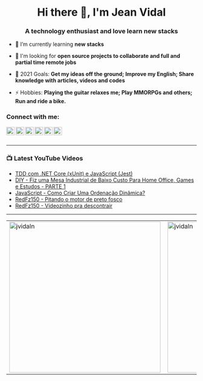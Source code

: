 <h1 align="center">Hi there 👋, I'm Jean Vidal</h1>
<h3 align="center">A technology enthusiast and love learn new stacks</h3>

- 🌱 I’m currently learning **new stacks**

- 👯 I'm looking for **open source projects to collaborate and full and partial time remote jobs**

- 🥅 2021 Goals: **Get my ideas off the ground; Improve my English; Share knowledge with articles, videos and codes**

- ⚡ Hobbies: **Playing the guitar relaxes me; Play MMORPGs and others; Run and ride a bike.**

### Connect with me:

[<img align="left" alt="JVidalN | YouTube" width="22px" src="https://cdn.jsdelivr.net/npm/simple-icons@3.0.1/icons/codepen.svg" />][codepen]
[<img align="left" alt="JVidalN | Twitter" width="22px" src="https://cdn.jsdelivr.net/npm/simple-icons@3.0.1/icons/twitter.svg" />][twitter]
[<img align="left" alt="JVidalN | LinkedIn" width="22px" src="https://cdn.jsdelivr.net/npm/simple-icons@3.0.1/icons/linkedin.svg" />][linkedin]
[<img align="left" alt="JVidalN | LinkedIn" width="22px" src="https://cdn.jsdelivr.net/npm/simple-icons@3.0.1/icons/stackoverflow.svg" />][stackoverflow]
[<img align="left" alt="JVidalN | Instagram" width="22px" src="https://cdn.jsdelivr.net/npm/simple-icons@3.0.1/icons/instagram.svg" />][instagram]
[<img align="left" alt="JVidalN | YouTube" width="22px" src="https://cdn.jsdelivr.net/npm/simple-icons@3.0.1/icons/youtube.svg" />][youtube]

<br />
<br />

---

### 📺 Latest YouTube Videos

<!-- YOUTUBE:START -->
- [TDD com .NET Core (xUnit) e JavaScript (Jest)](https://www.youtube.com/watch?v=g0rL1Vpd8fU)
- [DIY - Fiz uma Mesa Industrial de Baixo Custo Para Home Office, Games e Estudos - PARTE 1](https://www.youtube.com/watch?v=oWXYKGIJE_o)
- [JavaScript - Como Criar Uma Ordenação Dinâmica?](https://www.youtube.com/watch?v=jjDJ4ueEZZE)
- [RedFz150 - Pitando o motor de preto fosco](https://www.youtube.com/watch?v=D6P39WSFLrc)
- [RedFz150 - Vídeozinho pra descontrair](https://www.youtube.com/watch?v=c8Tuj-RFQwE)
<!-- YOUTUBE:END -->

---

<center>
  <table>
    <tr>
        <td><img width="400px" align="left" src="https://github-readme-stats.vercel.app/api/top-langs?username=jvidaln&show_icons=true&locale=en&layout=compact" alt="jvidaln" /></td>
        <td><img width="400px" align="left" src="https://github-readme-stats.vercel.app/api?username=jvidaln&show_icons=true&locale=en" alt="jvidaln" /></td>
    </tr>   
  </table>
</center>

[twitter]: https://twitter.com/JVidalN
[codepen]: https://codepen.io/jvidaln
[stackoverflow]: https://stackoverflow.com/users/5854978
[youtube]: https://youtube.com/jvidalnunes
[instagram]: https://instagram.com/JVidalN
[linkedin]: https://linkedin.com/in/jvidalnunes
[repos]: https://github.com/JVidalN?tab=repositories

